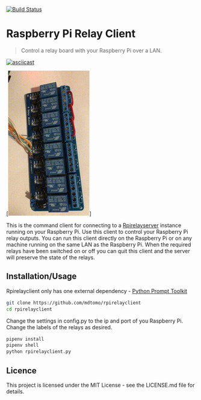 [![Build Status](https://travis-ci.com/mdtomo/rpirelayclient.svg?branch=master)](https://travis-ci.com/mdtomo/rpirelayclient)

# Raspberry Pi Relay Client
> Control a relay board with your Raspberry Pi over a LAN.

[![asciicast](https://asciinema.org/a/z979cWHltHho7pbq4g9ac7htO.svg)](https://asciinema.org/a/z979cWHltHho7pbq4g9ac7htO)

[![Sainsmart relay board](https://github.com/mdtomo/rpirelayclient/raw/master/relays.gif)]

This is the command client for connecting to a [Rpirelayserver](https://github.com/mdtomo/rpirelayserver) instance running on your Raspberry Pi. Use this client to control your Raspberry Pi relay outputs. You can run this client directly on the Raspberry Pi or on any machine running on the same LAN as the Raspberry Pi. When the required relays have been switched on or off you can quit this client and the server will preserve the state of the relays.

## Installation/Usage
Rpirelayclient only has one external dependency - [Python Prompt Toolkit](https://github.com/prompt-toolkit/python-prompt-toolkit)

```sh
git clone https://github.com/mdtomo/rpirelayclient
cd rpirelayclient
```

Change the settings in config.py to the ip and port of you Raspberry Pi. Change the labels of the relays as desired.

```sh
pipenv install
pipenv shell
python rpirelayclient.py
```

## Licence
This project is licensed under the MIT License - see the LICENSE.md file for details.
